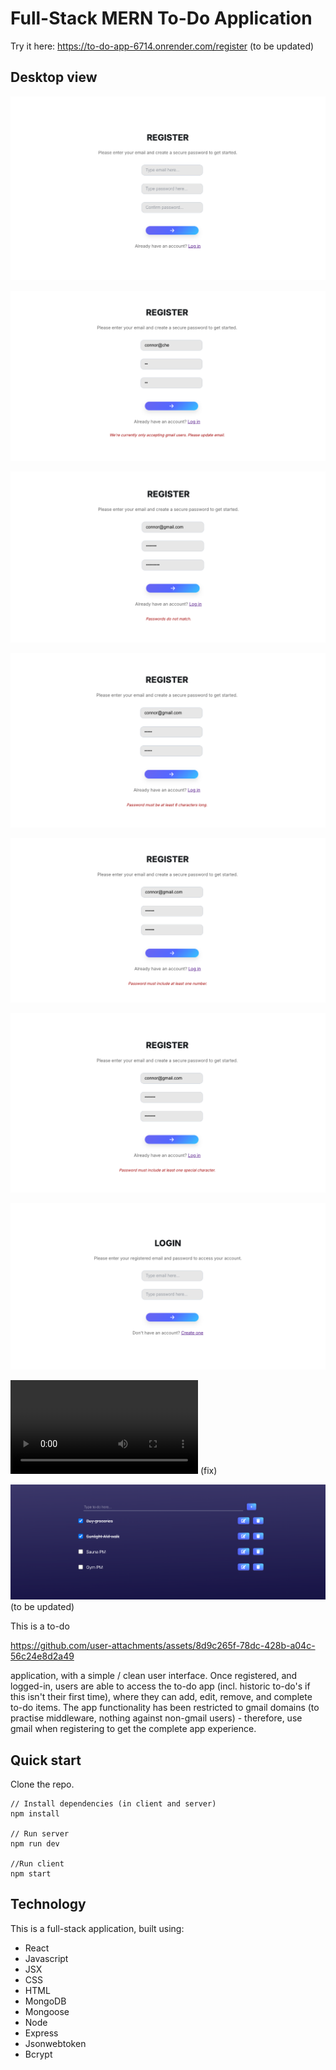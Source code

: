 # Full-Stack MERN To-Do Application

Try it here: https://to-do-app-6714.onrender.com/register (to be updated)

## Desktop view

![Image showing registration flow](./images/updflow1.png)

![Image showing gmail validation](./images/gmailvalidation.png)

![Image showing password match validation](./images/passwordValidation1upd.png)

![Image showing password min char validation](./images/passwordValidation2.png)

![Image showing password one no validation](./images/passwordValidation3.png)

![Image showing password special char validation](./images/passwordValidation4.png)

![Image showing login flow](./images/updflow2.png)

![Improved UI on failure](./images/ui-failureimprovement.mov) (fix)

![Image showing to-do app](./images/flow3.png) (to be updated)

This is a to-do

https://github.com/user-attachments/assets/8d9c265f-78dc-428b-a04c-56c24e8d2a49

 application, with a simple / clean user interface. Once registered, and logged-in, users are able to access the to-do app (incl. historic to-do's if this isn't their first time), where they can add, edit, remove, and complete to-do items. The app functionality has been restricted to gmail domains (to practise middleware, nothing against non-gmail users) - therefore, use gmail when registering to get the complete app experience.

## Quick start

Clone the repo.

```
// Install dependencies (in client and server)
npm install

// Run server
npm run dev

//Run client
npm start
```

## Technology

This is a full-stack application, built using:

- React
- Javascript
- JSX
- CSS
- HTML
- MongoDB
- Mongoose
- Node
- Express
- Jsonwebtoken
- Bcrypt
